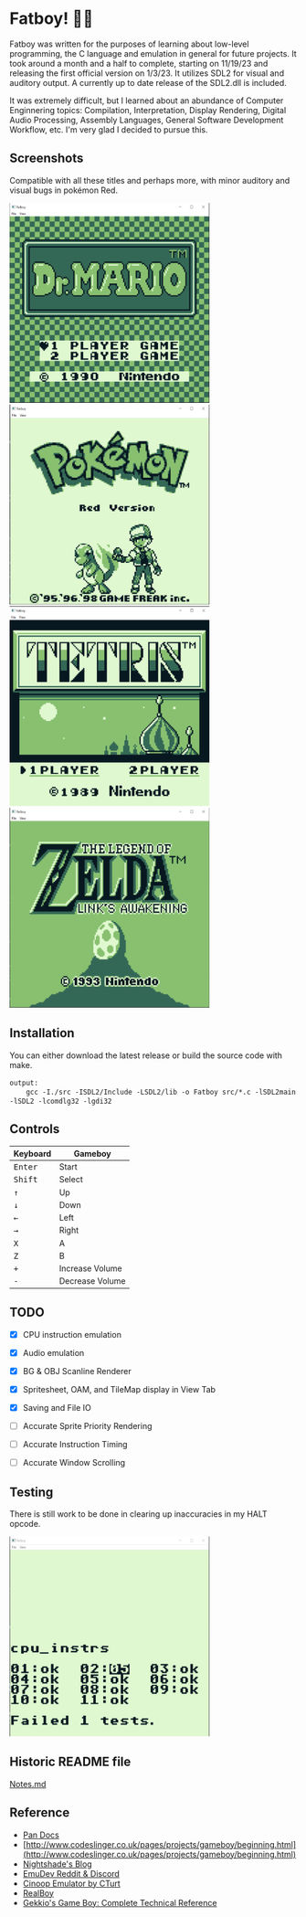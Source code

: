# Fatboy! 🙏🏾

Fatboy was written for the purposes of learning about low-level programming, the C language and emulation in general for future projects.
It took around a month and a half to complete, starting on 11/19/23 and releasing the first official version on 1/3/23.
It utilizes SDL2 for visual and auditory output. A currently up to date release of the SDL2.dll is included.

It was extremely difficult, but I learned about an abundance of Computer Enginnering topics: Compilation, Interpretation, Display Rendering, Digital Audio Processing,
Assembly Languages, General Software Development Workflow, etc. I'm very glad I decided to pursue this.

## Screenshots

Compatible with all these titles and perhaps more, with minor auditory and visual bugs in pokémon Red.

<img src="/res/dr%20Mario.PNG" width="350" height="350">  <img src="/res/Pokemon.PNG " width="350" height="350">
<img src="/res/Tetris.PNG" width="350" height="350">  <img src="/res/Zelda.PNG" width="350" height="350">

## Installation

You can either download the latest release or build the source code with make.

```
output:
	gcc -I./src -ISDL2/Include -LSDL2/lib -o Fatboy src/*.c -lSDL2main -lSDL2 -lcomdlg32 -lgdi32
```

## Controls

| Keyboard | Gameboy |
| -------- | ------- |
| <kbd>Enter</kbd>     | Start   |
|<kbd>Shift</kbd>  | Select  |
| <kbd>↑</kbd>  | Up      |
|  <kbd>↓</kbd> | Down    |
|   <kbd>←</kbd> | Left    |
|   <kbd>→</kbd>  | Right   |
|    <kbd>X</kbd>  | A      |
|     <kbd>Z</kbd>     | B      |
|    <kbd>+</kbd>  | Increase Volume      |
|     <kbd>-</kbd>     | Decrease Volume      |

## TODO

- [x] CPU instruction emulation
- [x] Audio emulation
- [x] BG & OBJ Scanline Renderer
- [x] Spritesheet, OAM, and TileMap display in View Tab
- [x] Saving and File IO
- [ ] Accurate Sprite Priority Rendering
- [ ] Accurate Instruction Timing 
- [ ] Accurate Window Scrolling


## Testing

There is still work to be done in clearing up inaccuracies in my HALT opcode.

<img src="/res/Test.PNG" width="350" height="350">

## Historic README file
[Notes.md](/Notes.md)

## Reference

* [Pan Docs](https://gbdev.io/pandocs/About.html)
* [http://www.codeslinger.co.uk/pages/projects/gameboy/beginning.html](http://www.codeslinger.co.uk/pages/projects/gameboy/beginning.html)
* [Nightshade's Blog](https://nightshade256.github.io/2021/03/27/gb-sound-emulation.html)
* [EmuDev Reddit & Discord](https://www.reddit.com/r/EmuDev/comments/9mop2q/join_the_official_remudev_chat_on_discord/)
* [Cinoop Emulator by CTurt](https://github.com/CTurt/Cinoop)
* [RealBoy](https://realboyemulator.wordpress.com/)
* [Gekkio's Game Boy: Complete Technical Reference](https://github.com/Gekkio/gb-ctr)
